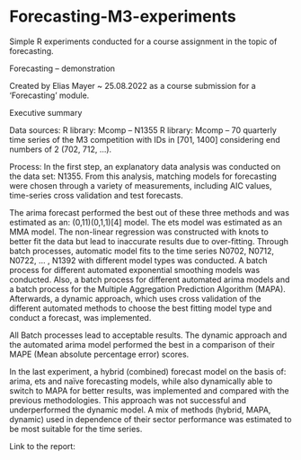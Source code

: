 # Forecasting-M3-experiments

 Simple R experiments conducted for a course assignment in the topic of forecasting.

Forecasting – demonstration

Created by Elias Mayer ~ 25.08.2022
as a course submission for a ‘Forecasting’ module.


Executive summary

Data sources: 
R library: Mcomp – N1355
R library: Mcomp – 70 quarterly time series of the M3 competition with IDs in [701, 1400] considering end numbers of 2 (702, 712, …).

Process:
In the first step, an explanatory data analysis was conducted on the data set: N1355.
From this analysis, matching models for forecasting were chosen through a variety of measurements, including AIC values, time-series cross validation and test forecasts. 

The arima forecast performed the best out of these three methods and was estimated as an: (0,11)(0,1,1)[4] model. The ets model was estimated as an MMA model. The non-linear regression was constructed with knots to better fit the data but lead to inaccurate results due to over-fitting. 
Through batch processes, automatic model fits to the time series N0702, N0712, N0722, … , N1392 with different model types was conducted. 
A batch process for different automated exponential smoothing models was conducted. Also, a batch process for different automated arima models and a batch process for the Multiple Aggregation Prediction Algorithm (MAPA). 
Afterwards, a dynamic approach, which uses cross validation of the different automated methods to choose the best fitting model type and conduct a forecast, was implemented. 

All Batch processes lead to acceptable results. The dynamic approach and the automated arima model performed the best in a comparison of their MAPE (Mean absolute percentage error) scores. 

In the last experiment, a hybrid (combined) forecast model on the basis of: arima, ets and naïve forecasting models, while also dynamically able to switch to MAPA for better results, was implemented and compared with the previous methodologies. This approach was not successful and underperformed the dynamic model. 
A mix of methods (hybrid, MAPA, dynamic) used in dependence of their sector performance was estimated to be most suitable for the time series. 

Link to the report: 


 
